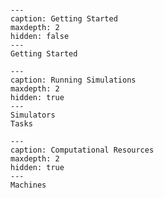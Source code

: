 
```{include} Home.md
```

```{toctree}
---
caption: Getting Started
maxdepth: 2
hidden: false
---
Getting Started
```

```{toctree}
---
caption: Running Simulations
maxdepth: 2
hidden: true
---
Simulators
Tasks
```

```{toctree}
---
caption: Computational Resources
maxdepth: 2
hidden: true
---
Machines
```

